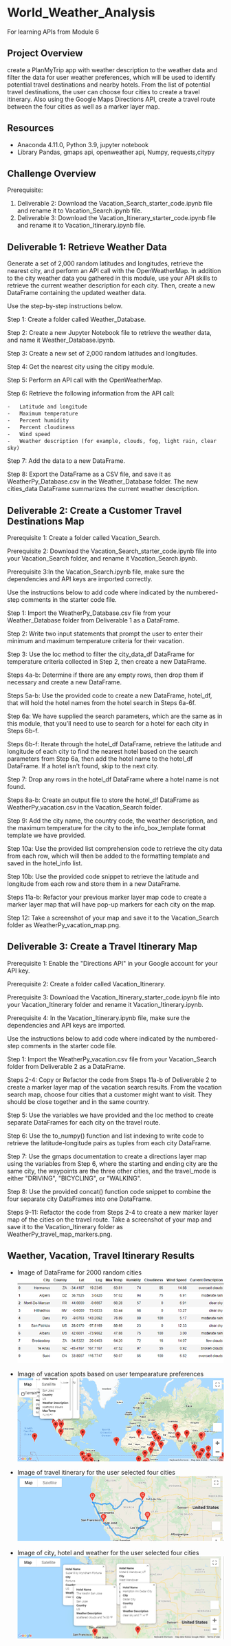 # World_Weather_Analysis
For learning APIs from Module 6
## Project Overview
create a PlanMyTrip app with  weather description to the weather data and filter the data for user weather preferences, which will be used to identify potential travel destinations and nearby hotels. From the list of potential travel destinations, the user can choose four cities to create a travel itinerary. Also using the Google Maps Directions API, create a travel route between the four cities as well as a marker layer map.

## Resources
- Anaconda 4.11.0, Python 3.9, jupyter notebook
- Library Pandas, gmaps api, openweather api, Numpy, requests,citypy

## Challenge Overview
Prerequisite:
1. Deliverable 2: Download the Vacation_Search_starter_code.ipynb file and rename it to Vacation_Search.ipynb file.
2. Deliverable 3: Download the Vacation_Itinerary_starter_code.ipynb file and rename it to Vacation_Itinerary.ipynb file.


## Deliverable 1:  Retrieve Weather Data

Generate a set of 2,000 random latitudes and longitudes, retrieve the nearest city, and perform an API call with the OpenWeatherMap. In addition to the city weather data you gathered in this module, use your API skills to retrieve the current weather description for each city. Then, create a new DataFrame containing the updated weather data.

Use the step-by-step instructions below.

Step 1: Create a folder called Weather_Database.

Step 2: Create a new Jupyter Notebook file to retrieve the weather data, and name it Weather_Database.ipynb.

Step 3: Create a new set of 2,000 random latitudes and longitudes.

Step 4: Get the nearest city using the citipy module.

Step 5: Perform an API call with the OpenWeatherMap.

Step 6: Retrieve the following information from the API call:

    -   Latitude and longitude
	-   Maximum temperature
	-   Percent humidity
	-   Percent cloudiness
	-   Wind speed
	-   Weather description (for example, clouds, fog, light rain, clear sky)

Step 7: Add the data to a new DataFrame.

Step 8: Export the DataFrame as a CSV file, and save it as WeatherPy_Database.csv in the Weather_Database folder.
		The new cities_data DataFrame summarizes the current weather description.

## Deliverable 2: Create a Customer Travel Destinations Map

Prerequisite 1: Create a folder called Vacation_Search.

Prerequisite 2: Download the Vacation_Search_starter_code.ipynb file into your Vacation_Search folder, and rename it Vacation_Search.ipynb.

Prerequisite 3:In the Vacation_Search.ipynb file, make sure the dependencies and API keys are imported correctly.

Use the instructions below to add code where indicated by the numbered-step comments in the starter code file.

Step 1: Import the WeatherPy_Database.csv file from your Weather_Database folder from Deliverable 1 as a DataFrame.

Step 2: Write two input statements that prompt the user to enter their minimum and maximum temperature criteria for their vacation.

Step 3: Use the loc method to filter the city_data_df DataFrame for temperature criteria collected in Step 2, then create a new DataFrame.

Steps 4a-b:  Determine if there are any empty rows, then drop them if necessary and create a new DataFrame.

Steps 5a-b: Use the provided code to create a new DataFrame, hotel_df, that will hold the hotel names from the hotel search in Steps 6a-6f.

Step 6a: We have supplied the search parameters, which are the same as in this module, that you’ll need to use to search for a hotel for each city in Steps 6b-f.

Steps 6b-f: Iterate through the hotel_df DataFrame, retrieve the latitude and longitude of each city to find the nearest hotel based on the search parameters from Step 6a, then add the hotel name to the hotel_df   
            DataFrame. If a hotel isn't found, skip to the next city.

Step 7: Drop any rows in the hotel_df DataFrame where a hotel name is not found.


Steps 8a-b: Create an output file to store the hotel_df DataFrame as WeatherPy_vacation.csv in the Vacation_Search folder.

Step 9: Add the city name, the country code, the weather description, and the maximum temperature for the city to the info_box_template format template we have provided.

Step 10a: Use the provided list comprehension code to retrieve the city data from each row, which will then be added to the formatting template and saved in the hotel_info list.

Step 10b: Use the provided code snippet to retrieve the latitude and longitude from each row and store them in a new DataFrame.

Steps 11a-b: Refactor your previous marker layer map code to create a marker layer map that will have pop-up markers for each city on the map.

Step 12: Take a screenshot of your map and save it to the Vacation_Search folder as WeatherPy_vacation_map.png.

## Deliverable 3: Create a Travel Itinerary Map

Prerequisite 1: Enable the "Directions API" in your Google account for your API key.

Prerequisite 2: Create a folder called Vacation_Itinerary.

Prerequisite 3: Download the Vacation_Itinerary_starter_code.ipynb file into your Vacation_Itinerary folder and rename it Vacation_Itinerary.ipynb.

Prerequisite 4: In the Vacation_Itinerary.ipynb file, make sure the dependencies and API keys are imported.

Use the instructions below to add code where indicated by the numbered-step comments in the starter code file.

Step 1: Import the WeatherPy_vacation.csv file from your Vacation_Search folder from Deliverable 2 as a DataFrame.

Steps 2-4: Copy or Refactor the code from Steps 11a-b of Deliverable 2 to create a marker layer map of the vacation search results.
		   From the vacation search map, choose four cities that a customer might want to visit. They should be close together and in the same country.


Step 5: Use the variables we have provided and the loc method to create separate DataFrames for each city on the travel route.

Step 6: Use the to_numpy() function and list indexing to write code to retrieve the latitude-longitude pairs as tuples from each city DataFrame.

Step 7: Use the gmaps documentation to create a directions layer map using the variables from Step 6, 
		where the starting and ending city are the same city, the waypoints are the three other cities, and the travel_mode is either "DRIVING", "BICYCLING", or "WALKING".

Step 8: Use the provided concat() function code snippet to combine the four separate city DataFrames into one DataFrame.

Steps 9-11: Refactor the code from Steps 2-4 to create a new marker layer map of the cities on the travel route.
			Take a screenshot of your map and save it to the Vacation_Itinerary folder as WeatherPy_travel_map_markers.png.

## Waether, Vacation, Travel Itinerary Results

- Image of DataFrame for 2000 random cities
    ![image_name](https://github.com/raneymjohnGit/World_Weather_Analysis/blob/main/Weather_Database/city_dataframe.png)

- Image of vacation spots based on user tempearature preferences
    ![image_name](https://github.com/raneymjohnGit/World_Weather_Analysis/blob/main/Vacation_Search/WeatherPy_vacation_map.png)

- Image of travel itinerary for the user selected four cities
    ![image_name](https://github.com/raneymjohnGit/World_Weather_Analysis/blob/main/Vacation_Itinerary/WeatherPy_travel_map.png)
 
- Image of city, hotel and weather for the user selected four cities
    ![image_name](https://github.com/raneymjohnGit/World_Weather_Analysis/blob/main/Vacation_Itinerary/WeatherPy_travel_map_markers.png)